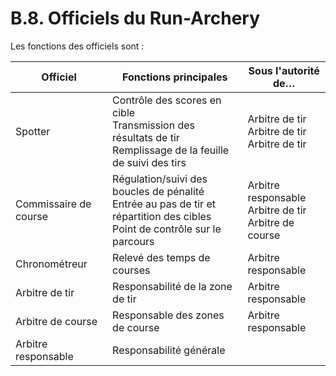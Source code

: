 # B.8. Officiels du Run-Archery

Les fonctions des officiels sont :

| Officiel              | Fonctions principales                                                                                                               | Sous l'autorité de…                                            |
| --------------------- | ----------------------------------------------------------------------------------------------------------------------------------- | -------------------------------------------------------------- |
| Spotter               | Contrôle des scores en cible<br />Transmission des résultats de tir<br />Remplissage de la feuille de suivi des tirs                | Arbitre de tir<br />Arbitre de tir<br />Arbitre de tir         |
| Commissaire de course | Régulation/suivi des boucles de pénalité<br />Entrée au pas de tir et répartition des cibles<br />Point de contrôle sur le parcours | Arbitre responsable<br />Arbitre de tir<br />Arbitre de course |
| Chronométreur         | Relevé des temps de courses                                                                                                         | Arbitre responsable                                            |
| Arbitre de tir        | Responsabilité de la zone de tir                                                                                                    | Arbitre responsable                                            |
| Arbitre de course     | Responsable des zones de course                                                                                                     | Arbitre responsable                                            |
| Arbitre responsable   | Responsabilité générale                                                                                                             |                                                                |
